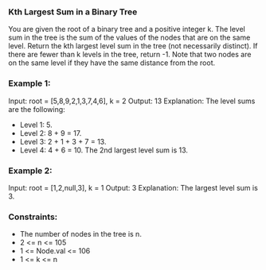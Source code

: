 ### Kth Largest Sum in a Binary Tree

You are given the root of a binary tree and a positive integer k.
The level sum in the tree is the sum of the values of the nodes that are on the same level.
Return the kth largest level sum in the tree (not necessarily distinct). If there are fewer than k levels in the tree, return -1.
Note that two nodes are on the same level if they have the same distance from the root.

### Example 1:

Input: root = [5,8,9,2,1,3,7,4,6], k = 2
Output: 13
Explanation: The level sums are the following:
- Level 1: 5.
- Level 2: 8 + 9 = 17.
- Level 3: 2 + 1 + 3 + 7 = 13.
- Level 4: 4 + 6 = 10.
The 2nd largest level sum is 13.

### Example 2:

Input: root = [1,2,null,3], k = 1
Output: 3
Explanation: The largest level sum is 3.

### Constraints:

   - The number of nodes in the tree is n.
   - 2 <= n <= 105
   - 1 <= Node.val <= 106
   - 1 <= k <= n
